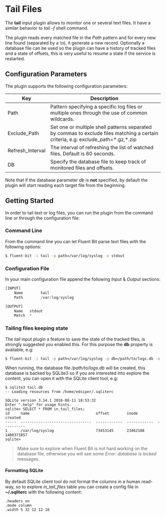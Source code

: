 # Tail Files

The __tail__ input plugin allows to monitor one or several text files. It have a similar behavior to _tail -f_ shell command.

The plugin reads every matched file in the _Path_ pattern and for every new line found (separated by a \n), it generate a new record. Optionally a database file can be used so the plugin can have a history of tracked files and a state of offsets, this is very useful to resume a state if the service is restarted.

## Configuration Parameters

The plugin supports the following configuration parameters:

| Key          | Description       |
| -------------|-------------------|
| Path         | Pattern specifying a specific log files or multiple ones through the use of common wildcards. |
| Exclude\_Path| Set one or multiple shell patterns separated by commas to exclude files matching a certain criteria, e.g: exclude_path=\*.gz,\*.zip |
| Refresh\_Interval|The interval of refreshing the list of watched files. Default is 60 seconds. |
| DB           | Specify the database file to keep track of monitored files and offsets.                       |

Note that if the database parameter _db_ is __not__ specified, by default the plugin will start reading each target file from the beginning.

## Getting Started

In order to tail text or log files, you can run the plugin from the command line or through the configuration file:

### Command Line

From the command line you can let Fluent Bit parse text files with the following options:

```bash
$ fluent-bit -i tail -p path=/var/log/syslog -o stdout
```

### Configuration File

In your main configuration file append the following _Input_ & _Output_ sections:

```python
[INPUT]
    Name        tail
    Path        /var/log/syslog

[OUTPUT]
    Name   stdout
    Match  *
```

### Tailing files keeping state

The _tail_ input plugin a feature to save the state of the tracked files, is strongly suggested you enabled this. For this purpose the __db__ property is available, e.g:

```bash
$ fluent-bit -i tail -p path=/var/log/syslog -p db=/path/to/logs.db -o stdout
```

When running, the database file _/path/to/logs.db_ will be created, this database is backed by SQLite3 so if you are interested into explore the content, you can open it with the SQLite client tool, e.g:

```
$ sqlite3 tail.db
-- Loading resources from /home/edsiper/.sqliterc

SQLite version 3.14.1 2016-08-11 18:53:32
Enter ".help" for usage hints.
sqlite> SELECT * FROM in_tail_files;
id     name                              offset        inode         created
-----  --------------------------------  ------------  ------------  ----------
1      /var/log/syslog                   73453145      23462108      1480371857
sqlite>
```

> Make sure to explore when Fluent Bit is not hard working on the database file, otherwise you will see some _Error: database is locked_ messages.

#### Formatting SQLite

By default SQLite client tool do not format the columns in a human read-way, so to explore _in\_tail\_files_ table you can create a config file in __~/.sqliterc__ with the following content:

```
.headers on
.mode column
.width 5 32 12 12 10
```
